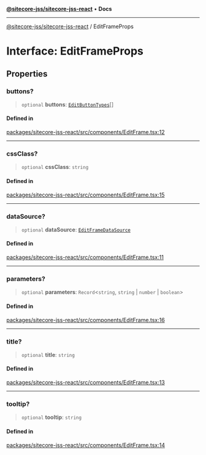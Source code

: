 [**@sitecore-jss/sitecore-jss-react**](../README.md) • **Docs**

***

[@sitecore-jss/sitecore-jss-react](../README.md) / EditFrameProps

# Interface: EditFrameProps

## Properties

### buttons?

> `optional` **buttons**: [`EditButtonTypes`](../type-aliases/EditButtonTypes.md)[]

#### Defined in

[packages/sitecore-jss-react/src/components/EditFrame.tsx:12](https://github.com/Sitecore/jss/blob/85fd9b813b01a71614ef7fb536485926ec8242cf/packages/sitecore-jss-react/src/components/EditFrame.tsx#L12)

***

### cssClass?

> `optional` **cssClass**: `string`

#### Defined in

[packages/sitecore-jss-react/src/components/EditFrame.tsx:15](https://github.com/Sitecore/jss/blob/85fd9b813b01a71614ef7fb536485926ec8242cf/packages/sitecore-jss-react/src/components/EditFrame.tsx#L15)

***

### dataSource?

> `optional` **dataSource**: [`EditFrameDataSource`](../type-aliases/EditFrameDataSource.md)

#### Defined in

[packages/sitecore-jss-react/src/components/EditFrame.tsx:11](https://github.com/Sitecore/jss/blob/85fd9b813b01a71614ef7fb536485926ec8242cf/packages/sitecore-jss-react/src/components/EditFrame.tsx#L11)

***

### parameters?

> `optional` **parameters**: `Record`\<`string`, `string` \| `number` \| `boolean`\>

#### Defined in

[packages/sitecore-jss-react/src/components/EditFrame.tsx:16](https://github.com/Sitecore/jss/blob/85fd9b813b01a71614ef7fb536485926ec8242cf/packages/sitecore-jss-react/src/components/EditFrame.tsx#L16)

***

### title?

> `optional` **title**: `string`

#### Defined in

[packages/sitecore-jss-react/src/components/EditFrame.tsx:13](https://github.com/Sitecore/jss/blob/85fd9b813b01a71614ef7fb536485926ec8242cf/packages/sitecore-jss-react/src/components/EditFrame.tsx#L13)

***

### tooltip?

> `optional` **tooltip**: `string`

#### Defined in

[packages/sitecore-jss-react/src/components/EditFrame.tsx:14](https://github.com/Sitecore/jss/blob/85fd9b813b01a71614ef7fb536485926ec8242cf/packages/sitecore-jss-react/src/components/EditFrame.tsx#L14)
